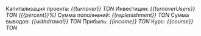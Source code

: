 Капитализация проекта: _{{turnover}} TON_
Инвестиции: _{{turnoverUsers}} TON ({{percent}}%)_
Сумма пополнений: _{{replenishment}} TON_
Сумма выводов: _{{withdrawal}} TON_
Прибыль: _{{income}} TON_
Курс: _{{course}} TON_